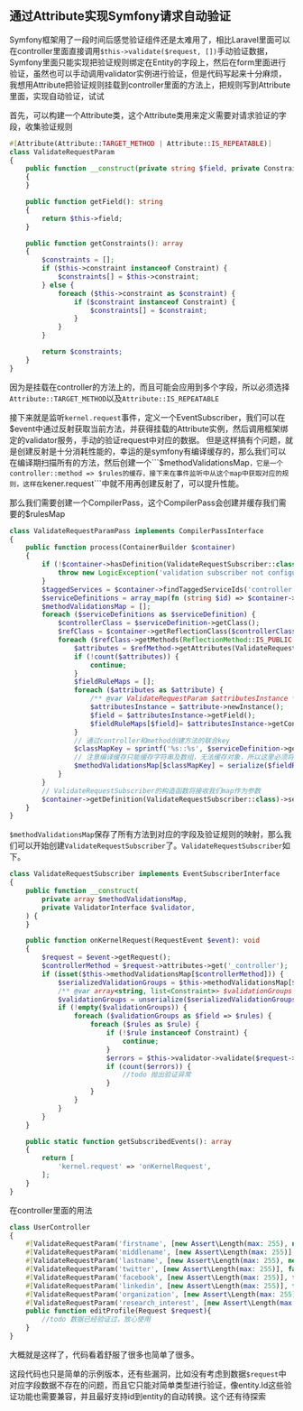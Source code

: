 ## 通过Attribute实现Symfony请求自动验证
Symfony框架用了一段时间后感觉验证组件还是太难用了，相比Laravel里面可以在controller里面直接调用```$this->validate($request, [])```手动验证数据，Symfony里面只能实现把验证规则绑定在Entity的字段上，然后在form里面进行验证，虽然也可以手动调用validator实例进行验证，但是代码写起来十分麻烦，我想用Attribute把验证规则挂载到controller里面的方法上，把规则写到Attribute里面，实现自动验证，试试

首先，可以构建一个Attribute类，这个Attribute类用来定义需要对请求验证的字段，收集验证规则
```php
#[Attribute(Attribute::TARGET_METHOD | Attribute::IS_REPEATABLE)]
class ValidateRequestParam
{
    public function __construct(private string $field, private Constraint|array $constraint = [])
    {
    }

    public function getField(): string
    {
        return $this->field;
    }

    public function getConstraints(): array
    {
        $constraints = [];
        if ($this->constraint instanceof Constraint) {
            $constraints[] = $this->constraint;
        } else {
            foreach ($this->constraint as $constraint) {
                if ($constraint instanceof Constraint) {
                    $constraints[] = $constraint;
                }
            }
        }

        return $constraints;
    }
}
```
因为是挂载在controller的方法上的，而且可能会应用到多个字段，所以必须选择```Attribute::TARGET_METHOD```以及```Attribute::IS_REPEATABLE```

接下来就是监听```kernel.request```事件，定义一个EventSubscriber，我们可以在$event中通过反射获取当前方法，并获得挂载的Attribute实例，然后调用框架绑定的validator服务，手动的验证request中对应的数据。
但是这样搞有个问题，就是创建反射是十分消耗性能的，幸运的是symfony有编译缓存的，那么我们可以在编译期扫描所有的方法，然后创建一个```$methodValidationsMap```，它是一个controller::method => $rules的缓存，接下来在事件监听中从这个map中获取对应的规则，这样在```kener.request```中就不用再创建反射了，可以提升性能。

那么我们需要创建一个CompilerPass，这个CompilerPass会创建并缓存我们需要的$rulesMap
```php
class ValidateRequestParamPass implements CompilerPassInterface
{
    public function process(ContainerBuilder $container)
    {
        if (!$container->hasDefinition(ValidateRequestSubscriber::class)) {
            throw new LogicException('validation subscriber not configured');
        }
        $taggedServices = $container->findTaggedServiceIds('controller.service_arguments');
        $serviceDefinitions = array_map(fn (string $id) => $container->getDefinition($id), array_keys($taggedServices));
        $methodValidationsMap = [];
        foreach ($serviceDefinitions as $serviceDefinition) {
            $controllerClass = $serviceDefinition->getClass();
            $refClass = $container->getReflectionClass($controllerClass);
            foreach ($refClass->getMethods(ReflectionMethod::IS_PUBLIC | ~ReflectionMethod::IS_STATIC) as $refMethod) {
                $attributes = $refMethod->getAttributes(ValidateRequestParam::class);
                if (!count($attributes)) {
                    continue;
                }
                $fieldRuleMaps = [];
                foreach ($attributes as $attribute) {
                    /** @var ValidateRequestParam $attributesInstance */
                    $attributesInstance = $attribute->newInstance();
                    $field = $attributesInstance->getField();
                    $fieldRuleMaps[$field]= $attributesInstance->getConstraints();
                }
                // 通过controller和method创建方法的联合key
                $classMapKey = sprintf('%s::%s', $serviceDefinition->getClass(), $refMethod->getName());
                // 注意编译缓存只能缓存字符串及数组，无法缓存对象，所以这里必须将数据序列化后缓存
                $methodValidationsMap[$classMapKey] = serialize($fieldRuleMaps);
            }
        }
        // ValidateRequestSubscriber的构造函数将接收我们map作为参数
        $container->getDefinition(ValidateRequestSubscriber::class)->setArgument('$methodValidationsMap', $methodValidationsMap);
    }
}
```
```$methodValidationsMap```保存了所有方法到对应的字段及验证规则的映射，那么我们可以开始创建```ValidateRequestSubscriber```了。```ValidateRequestSubscriber```如下。  
```php
class ValidateRequestSubscriber implements EventSubscriberInterface
{
    public function __construct(
        private array $methodValidationsMap,
        private ValidatorInterface $validator,
    ) {
    }

    public function onKernelRequest(RequestEvent $event): void
    {
        $request = $event->getRequest();
        $controllerMethod = $request->attributes->get('_controller');
        if (isset($this->methodValidationsMap[$controllerMethod])) {
            $serializedValidationGroups = $this->methodValidationsMap[$controllerMethod];
            /** @var array<string, list<Constraint>> $validationGroups */
            $validationGroups = unserialize($serializedValidationGroups, ['allowed_classes'=>true, 'max_depth'=>5]);
            if (!empty($validationGroups)) {
                foreach ($validationGroups as $field => $rules) {
                    foreach ($rules as $rule) {
                        if (!$rule instanceof Constraint) {
                            continue;
                        }
                        $errors = $this->validator->validate($request->get($field), $rule);
                        if (count($errors)) {
                            //todo 抛出验证异常
                        }
                    }
                }
            }
        }
    }

    public static function getSubscribedEvents(): array
    {
        return [
            'kernel.request' => 'onKernelRequest',
        ];
    }
}
```
在controller里面的用法
```php
class UserController
{
    #[ValidateRequestParam('firstname', [new Assert\Length(max: 255), new Assert\NotBlank(), true])]
    #[ValidateRequestParam('middlename', [new Assert\Length(max: 255)], false)]
    #[ValidateRequestParam('lastname', [new Assert\Length(max: 255), new Assert\NotBlank()], true)]
    #[ValidateRequestParam('twitter', [new Assert\Length(max: 255)], false)]
    #[ValidateRequestParam('facebook', [new Assert\Length(max: 255)], false)]
    #[ValidateRequestParam('linkedin', [new Assert\Length(max: 255)], false)]
    #[ValidateRequestParam('organization', [new Assert\Length(max: 255)], false)]
    #[ValidateRequestParam('research_interest', [new Assert\Length(max: 255), new Assert\NotBlank()], true)]
    public function editProfile(Request $request){
        //todo 数据已经验证过，放心使用
    }
}
```

大概就是这样了，代码看着舒服了很多也简单了很多。

这段代码也只是简单的示例版本，还有些漏洞，比如没有考虑到数据```$request```中对应字段数据不存在的问题，而且它只能对简单类型进行验证，像entity.Id这些验证功能也需要兼容，并且最好支持id到entity的自动转换。这个还有待探索